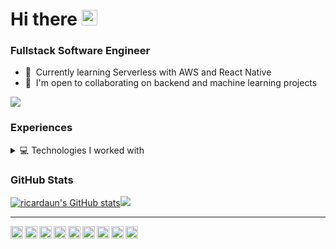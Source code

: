 # Hi there <img src="https://media.giphy.com/media/hvRJCLFzcasrR4ia7z/giphy.gif" width="25px" height="25px">

### Fullstack Software Engineer

*   🧠  Currently learning Serverless with AWS and React Native
*   🤝  I'm open to collaborating on backend and machine learning projects

<a href="https://www.twitch.tv/ricardaun1" target="_blank" rel="noreferrer"><img src="https://img.shields.io/twitch/status/ricardaun1?style=for-the-badge" /></a>

### Experiences

<details> 
  <summary>💻 Technologies I worked with</summary>
  <p>
    <img alt="React" src="https://img.shields.io/badge/react-%2320232a.svg?style=for-the-badge&logo=react&logoColor=%2361DAFB" />
    <img alt="Webpack" src="https://img.shields.io/badge/webpack-%238DD6F9.svg?style=for-the-badge&logo=webpack&logoColor=black" /> 
    <img alt="Docker" src="https://img.shields.io/badge/-Docker-46a2f1?style=for-the-badge&logo=docker&logoColor=white" />
    <img alt="Kubernetes" src="https://img.shields.io/badge/kubernetes-%23326ce5.svg?style=for-the-badge&logo=kubernetes&logoColor=white" />
    <img alt="Notion" src="https://img.shields.io/badge/Notion-%23000000.svg?style=for-the-badge&logo=notion&logoColor=white" />
    <img alt="Terraform" src="https://img.shields.io/badge/terraform-%235835CC.svg?style=for-the-badge&logo=terraform&logoColor=white" />
    <img alt="Jenkins" src="https://img.shields.io/badge/jenkins-%232C5263.svg?style=for-the-badge&logo=jenkins&logoColor=white" />
    <img alt="Nginx" src="https://img.shields.io/badge/nginx-%23009639.svg?style=for-the-badge&logo=nginx&logoColor=white" />
    <img alt="Github Actions" src="https://img.shields.io/badge/github%20actions-%232671E5.svg?style=for-the-badge&logo=githubactions&logoColor=white" />
    <img alt="Google Cloud Platform" src="https://img.shields.io/badge/GoogleCloud-%234285F4.svg?style=for-the-badge&logo=google-cloud&logoColor=white" />
    <img alt="TypeScript" src="https://img.shields.io/badge/typescript-%23007ACC.svg?style=for-the-badge&logo=typescript&logoColor=white" />
    <img alt="Insomnia" src="https://img.shields.io/badge/-Insomnia-5849BE?style=for-the-badge&logo=insomnia&logoColor=white" />
    <img alt="Postman" src="https://img.shields.io/badge/Postman-FF6C37?style=for-the-badge&logo=postman&logoColor=white" />
    <img alt="Swagger" src="https://img.shields.io/badge/-Swagger-%23Clojure?style=for-the-badge&logo=swagger&logoColor=white" />
    <img alt="Apollo" src="https://img.shields.io/badge/-Apollo%20GraphQL-311C87?style=for-the-badge&logo=apollo-graphql&logoColor=white" />
    <img alt="GraphQL" src="https://img.shields.io/badge/-GraphQL-E10098?style=for-the-badge&logo=graphql&logoColor=white" />
    <img alt="Heroku" src="https://img.shields.io/badge/-Heroku-430098?style=for-the-badge&logo=heroku&logoColor=white" />
    <img alt="redux" src="https://img.shields.io/badge/-Redux-764ABC?style=for-the-badge&logo=redux&logoColor=white" />
    <img alt="Styled Components" src="https://img.shields.io/badge/-Styled_Components-db7092?style=for-the-badge&logo=styled-components&logoColor=white" />
    <img alt="git" src="https://img.shields.io/badge/-Git-F05032?style=for-the-badge&logo=git&logoColor=white" />
    <img alt="NestJs" src="https://img.shields.io/badge/-NestJs-ea2845?style=for-the-badge&logo=nestjs&logoColor=white" />
    <img alt="npm" src="https://img.shields.io/badge/-NPM-CB3837?style=for-the-badge&logo=npm&logoColor=white" />
    <img alt="html5" src="https://img.shields.io/badge/-HTML5-E34F26?style=for-the-badge&logo=html5&logoColor=white" />
    <!--<img alt="d3js" src="https://img.shields.io/badge/-D3.js-F9A03C?style=flat-square&logo=d3.js&logoColor=white" />-->
    <img alt="Prettier" src="https://img.shields.io/badge/-Prettier-F7B93E?style=for-the-badge&logo=prettier&logoColor=white" />
    <img alt="MongoDB" src="https://img.shields.io/badge/-MongoDB-13aa52?style=for-the-badge&logo=mongodb&logoColor=white" />
    <img alt="Nodejs" src="https://img.shields.io/badge/-Nodejs-43853d?style=for-the-badge&logo=Node.js&logoColor=white" />
    <img alt="Swift" src="https://img.shields.io/badge/swift-F54A2A?style=for-the-badge&logo=swift&logoColor=white" />
    <img alt="Lua" src="https://img.shields.io/badge/lua-%232C2D72.svg?style=for-the-badge&logo=lua&logoColor=white" />
    <img alt="C" src="https://img.shields.io/badge/c-%2300599C.svg?style=for-the-badge&logo=c&logoColor=white" />
    <img alt="C#" src="https://img.shields.io/badge/c%23-%23239120.svg?style=for-the-badge&logo=c-sharp&logoColor=white" />
    <img alt="C++" src="https://img.shields.io/badge/c++-%2300599C.svg?style=for-the-badge&logo=c%2B%2B&logoColor=white" />
    <img alt="Python" src="https://img.shields.io/badge/python-3670A0?style=for-the-badge&logo=python&logoColor=ffdd54" />
    <img alt="Next.js" src="https://img.shields.io/badge/Next-black?style=for-the-badge&logo=next.js&logoColor=white" />
    <img alt="CSS3" src="https://img.shields.io/badge/css3-%231572B6.svg?style=for-the-badge&logo=css3&logoColor=white" />
    <img alt="TailwindCSS" src="https://img.shields.io/badge/tailwindcss-%2338B2AC.svg?style=for-the-badge&logo=tailwind-css&logoColor=white" />
    <img alt="Bootstrap" src="https://img.shields.io/badge/bootstrap-%23563D7C.svg?style=for-the-badge&logo=bootstrap&logoColor=white" />
    <img alt="Redux" src="https://img.shields.io/badge/redux-%23593d88.svg?style=for-the-badge&logo=redux&logoColor=white" />
    <img alt="Express.js" src="https://img.shields.io/badge/express.js-%23404d59.svg?style=for-the-badge&logo=express&logoColor=%2361DAFB" />
    <img alt="MySQL" src="https://img.shields.io/badge/mysql-%2300f.svg?style=for-the-badge&logo=mysql&logoColor=white" />
    <img alt="MongoDB" src="https://img.shields.io/badge/MongoDB-%234ea94b.svg?style=for-the-badge&logo=mongodb&logoColor=white" />
    <img alt="Posgres" src="https://img.shields.io/badge/postgres-%23316192.svg?style=for-the-badge&logo=postgresql&logoColor=white" />
    <img alt="Redis" src="https://img.shields.io/badge/redis-%23DD0031.svg?style=for-the-badge&logo=redis&logoColor=white" />
    <img alt="Firebase" src="https://img.shields.io/badge/firebase-%23039BE5.svg?style=for-the-badge&logo=firebase" />
    <img alt="DigitalOcean" src="https://img.shields.io/badge/DigitalOcean-%230167ff.svg?style=for-the-badge&logo=digitalOcean&logoColor=white" />
    <img alt="DataDog" src="https://img.shields.io/badge/datadog-%23632CA6.svg?style=for-the-badge&logo=datadog&logoColor=white" />
    <img alt="AWS" src="https://img.shields.io/badge/AWS-%23FF9900.svg?style=for-the-badge&logo=amazon-aws&logoColor=white" />
    <img alt="Adobe Photoshop" src="https://img.shields.io/badge/adobe%20photoshop-%2331A8FF.svg?style=for-the-badge&logo=adobe%20photoshop&logoColor=white" />
    <img alt="Adobe Illustrator" src="https://img.shields.io/badge/adobe%20illustrator-%23FF9A00.svg?style=for-the-badge&logo=adobe%20illustrator&logoColor=white" />
    <img alt="Adobe Premiere" src="https://img.shields.io/badge/Adobe%20Premiere%20Pro-9999FF.svg?style=for-the-badge&logo=Adobe%20Premiere%20Pro&logoColor=white" />
    <img alt="Aseprite" src="https://img.shields.io/badge/Aseprite-FFFFFF?style=for-the-badge&logo=Aseprite&logoColor=#7D929E" />
    <img alt="Blender" src="https://img.shields.io/badge/blender-%23F5792A.svg?style=for-the-badge&logo=blender&logoColor=white" />
    <img alt="Figma" src="https://img.shields.io/badge/figma-%23F24E1E.svg?style=for-the-badge&logo=figma&logoColor=white" />
    <img alt="Storybook" src="https://img.shields.io/badge/-Storybook-FF4785?style=for-the-badge&logo=storybook&logoColor=white" />
    <img alt="Tensorflow" src="https://img.shields.io/badge/TensorFlow-%23FF6F00.svg?style=for-the-badge&logo=TensorFlow&logoColor=white" />
    <img alt="Chakra" src="https://img.shields.io/badge/chakra-%234ED1C5.svg?style=for-the-badge&logo=chakraui&logoColor=white" />
    <img alt="OpenCV" src="https://img.shields.io/badge/opencv-%23white.svg?style=for-the-badge&logo=opencv&logoColor=white" />
    <img alt="OpenGL" src="https://img.shields.io/badge/OpenGL-%23FFFFFF.svg?style=for-the-badge&logo=opengl" />
    <img alt="Socket.io" src="https://img.shields.io/badge/Socket.io-black?style=for-the-badge&logo=socket.io&badgeColor=010101" />
    <img alt="Yarn" src="https://img.shields.io/badge/yarn-%232C8EBB.svg?style=for-the-badge&logo=yarn&logoColor=white" />
    <img alt="JWT" src="https://img.shields.io/badge/JWT-black?style=for-the-badge&logo=JSON%20web%20tokens" />
    <img alt="Linux" src="https://img.shields.io/badge/Linux-FCC624?style=for-the-badge&logo=linux&logoColor=black" />
    <img alt="ArchLinux" src="https://img.shields.io/badge/Arch%20Linux-1793D1?logo=arch-linux&logoColor=fff&style=for-the-badge" />
    <img alt="Ubuntu" src="https://img.shields.io/badge/Ubuntu-E95420?style=for-the-badge&logo=ubuntu&logoColor=white" />
    <img alt="ElementaryOS" src="https://img.shields.io/badge/-elementary%20OS-black?style=for-the-badge&logo=elementary&logoColor=white" />
    <img alt="Kali Linux" src="https://img.shields.io/badge/Kali-268BEE?style=for-the-badge&logo=kalilinux&logoColor=white" />
    <img alt="MacOS" src="https://img.shields.io/badge/mac%20os-000000?style=for-the-badge&logo=macos&logoColor=F0F0F0" />
    <img alt="iOS" src="https://img.shields.io/badge/iOS-000000?style=for-the-badge&logo=ios&logoColor=white" />
    <img alt="Visual Studio Code" src="https://img.shields.io/badge/Visual%20Studio%20Code-0078d7.svg?style=for-the-badge&logo=visual-studio-code&logoColor=white" />
    <img alt="Xcode" src="https://img.shields.io/badge/Xcode-007ACC?style=for-the-badge&logo=Xcode&logoColor=white" />
    <img alt="VIM" src="https://img.shields.io/badge/VIM-%2311AB00.svg?style=for-the-badge&logo=vim&logoColor=white" />
    <img alt="Unity" src="https://img.shields.io/badge/unity-%23000000.svg?style=for-the-badge&logo=unity&logoColor=white" />
    <img alt="Unreal Engine" src="https://img.shields.io/badge/unrealengine-%23313131.svg?style=for-the-badge&logo=unrealengine&logoColor=white" />
  </p>
</details>
                    
### GitHub Stats

<a href="http://www.github.com/ricardaun"><img src="https://github-readme-stats.vercel.app/api?username=ricardaun&show_icons=true&hide=&count_private=true&title_color=6366f1&text_color=ffffff&icon_color=6366f1&bg_color=1c1917&hide_border=true&show_icons=true" alt="ricardaun's GitHub stats" /></a><a href="http://www.github.com/ricardaun"><img src="https://github-readme-streak-stats.herokuapp.com/?user=ricardaun&stroke=ffffff&background=1c1917&ring=6366f1&fire=6366f1&currStreakNum=ffffff&currStreakLabel=6366f1&sideNums=ffffff&sideLabels=ffffff&dates=ffffff&hide_border=true" /></a>

<!--### Support Me-->
<!--<a href="https://www.buymeacoffee.com/ricardosuman"><img src="https://cdn.buymeacoffee.com/buttons/v2/default-yellow.png" width="200" /></a>-->
<!--<a href="#"><img src="https://img.shields.io/badge/sponsor-30363D?style=for-the-badge&logo=GitHub-Sponsors&logoColor=#EA4AAA" /></a>-->
<!--<a href="https://www.buymeacoffee.com/ricardosuman"><img src="https://img.shields.io/badge/Buy%20Me%20a%20Coffee-ffdd00?style=for-the-badge&logo=buy-me-a-coffee&logoColor=black" /></a>-->
<!--<a href="ko-fi.com/ricardosuman"><img src="https://img.shields.io/badge/Ko--fi-F16061?style=for-the-badge&logo=ko-fi&logoColor=white" /></a>-->
<!--<a href="https://patreon.com/ricardosuman"><img src="https://img.shields.io/badge/Patreon-F96854?style=for-the-badge&logo=patreon&logoColor=white"/></a>-->
<!--<a href="https://ricardaun.itch.io/"><img src="https://img.shields.io/badge/Itch-%23FF0B34.svg?style=for-the-badge&logo=Itch.io&logoColor=white"/></a>-->

----

<a href="https://twitter.com/soloplayerexe">
  <img align="left" alt="Ricardo's Twitter" width="20px" src="https://simpleicons.now.sh/twitter/6366f1" />
</a>
<!--<a href="https://www.instagram.com/">
  <img align="left" alt="Ricardo's Instagram" width="20px" src="https://simpleicons.now.sh/instagram/6366f1" />
</a>-->
<a href="https://linkedin.com/in/ricardosuman">
  <img align="left" alt="Ricardo's LinkedIn" width="20px" src="https://simpleicons.now.sh/linkedin/6366f1" />
</a>
<a href="https://behance.net/ricardosuman">
  <img align="left" alt="Ricardo's Behance" width="20px" src="https://simpleicons.now.sh/behance/6366f1" />
</a>
<a href="https://discord.com/users/ricardaun#2111">
  <img align="left" alt="Ricardo's Discord" width="20px" src="https://simpleicons.now.sh/discord/6366f1" />
</a>
<a href="https://www.dev.to/ricardosuman">
  <img align="left" alt="Ricardo's Dev.To" width="20px" src="https://simpleicons.now.sh/devdotto/6366f1" />
</a>
<a href="http://www.medium.com/ricardosuman">
  <img align="left" alt="Ricardo's Medium" width="20px" src="https://simpleicons.now.sh/medium/6366f1" />
</a>
<a href="https://www.twitch.tv/ricardaun1">
  <img align="left" alt="Ricardo's Twitch" width="20px" src="https://simpleicons.now.sh/twitch/6366f1" />
</a>
<a href="https://ricardaun.itch.io/">
  <img align="left" alt="Ricardo's Itch.io" width="20px" src="https://simpleicons.vercel.app/itchdotio/6366f1" />
</a>
<a href="https://www.stackoverflow.com/users/19088644/ricardo-suman">
  <img align="left" alt="Ricardo's StackOverflow" width="20px" src="https://simpleicons.now.sh/stackoverflow/6366f1" />
</a>

&nbsp;&nbsp;&nbsp;&nbsp;&nbsp;&nbsp;

<!--```diff`-->
<!--@@ リカルド スマン @@`-->
<!--```-->
